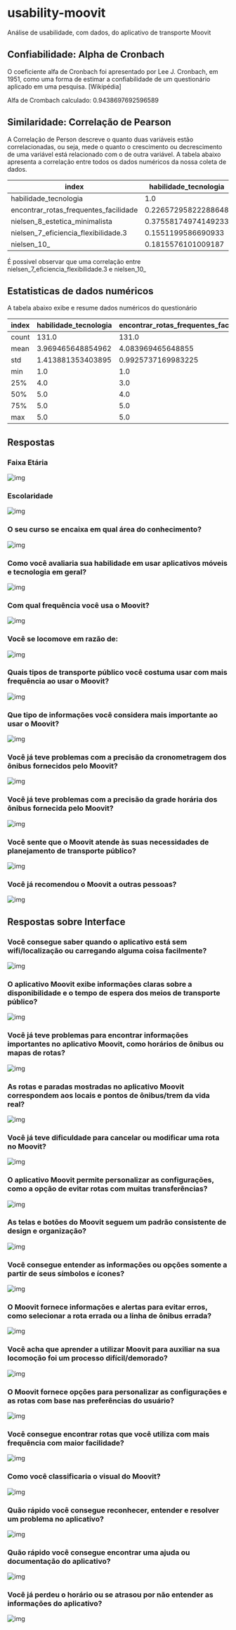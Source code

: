 # usability-moovit
Análise de usabilidade, com dados, do aplicativo de transporte Moovit


## Confiabilidade: Alpha de Cronbach

O coeficiente alfa de Cronbach foi apresentado por Lee J. Cronbach, em 1951, como uma forma de estimar a confiabilidade de um questionário aplicado em uma pesquisa. [Wikipédia]

Alfa de Crombach calculado: 0.9438697692596589


## Similaridade: Correlação de Pearson

A Correlação de Person descreve o quanto duas variáveis estão correlacionadas, ou seja, mede o quanto o crescimento ou decrescimento de uma variável está relacionado com o de outra variável. A tabela abaixo apresenta a correlação entre todos os dados numéricos da nossa coleta de dados.


|index|habilidade\_tecnologia|encontrar\_rotas\_frequentes\_facilidade|nielsen\_8\_estetica\_minimalista|nielsen\_7\_eficiencia\_flexibilidade\.3|nielsen\_10\_|
|---|---|---|---|---|---|
|habilidade\_tecnologia|1\.0|0\.22657295822288648|0\.37558174974149233|0\.1551199586690933|0\.1815576101009187|
|encontrar\_rotas\_frequentes\_facilidade|0\.22657295822288648|1\.0|0\.35375682085548066|0\.39883066178866533|0\.3089169711155858|
|nielsen\_8\_estetica\_minimalista|0\.37558174974149233|0\.35375682085548066|1\.0|0\.39195911601440725|0\.44040268502912017|
|nielsen\_7\_eficiencia\_flexibilidade\.3|0\.1551199586690933|0\.39883066178866533|0\.39195911601440725|1\.0|0\.4764574432250515|
|nielsen\_10\_|0\.1815576101009187|0\.3089169711155858|0\.44040268502912017|0\.4764574432250515|1\.0|


É possivel observar que uma correlação entre nielsen_7_eficiencia_flexibilidade.3 e nielsen_10_


## Estatisticas de dados numéricos

A tabela abaixo exibe e resume dados numéricos do questionário

|index|habilidade\_tecnologia|encontrar\_rotas\_frequentes\_facilidade|nielsen\_8\_estetica\_minimalista|nielsen\_7\_eficiencia\_flexibilidade\.3|nielsen\_10\_|
|---|---|---|---|---|---|
|count|131\.0|131\.0|131\.0|131\.0|131\.0|
|mean|3\.969465648854962|4\.083969465648855|3\.5877862595419847|3\.618320610687023|2\.885496183206107|
|std|1\.413881353403895|0\.9925737169983225|0\.9756278373644927|1\.0337237785135058|1\.0350861827667062|
|min|1\.0|1\.0|1\.0|1\.0|1\.0|
|25%|4\.0|3\.0|3\.0|3\.0|2\.0|
|50%|5\.0|4\.0|4\.0|4\.0|3\.0|
|75%|5\.0|5\.0|4\.0|4\.0|3\.5|
|max|5\.0|5\.0|5\.0|5\.0|5\.0|


## Respostas

### Faixa Etária

![img](./images/faixaEtaria.png)

### Escolaridade

![img](./images/escolaridade.png)

### O seu curso se encaixa em qual área do conhecimento?

![img](./images/cursoConhecimento.png)

### Como você avaliaria sua habilidade em usar aplicativos móveis e tecnologia em geral?

![img](./images/habilidadeTecnologia.png)

### Com qual frequência você usa o Moovit?

![img](./images/frequenciaUso.png)

### Você se locomove em razão de:

![img](./images/razaoLocomocao.png)

### Quais tipos de transporte público você costuma usar com mais frequência ao usar o Moovit? 

![img](./images/tipoTransporte.png)

### Que tipo de informações você considera mais importante ao usar o Moovit?

![img](./images/informacoesImportantes.png)

### Você já teve problemas com a precisão da cronometragem dos ônibus fornecidos pelo Moovit?

![img](./images/problemaCronometragem.png)

### Você já teve problemas com a precisão da grade horária dos ônibus fornecida pelo Moovit?

![img](./images/problemaPrecisao.png)

### Você sente que o Moovit atende às suas necessidades de planejamento de transporte público?

![img](./images/atendeNecessidade.png)

### Você já recomendou o Moovit a outras pessoas?

![img](./images/recomendaMoovit.png)

## Respostas sobre Interface

### Você consegue saber quando o aplicativo está sem wifi/localização ou carregando alguma coisa facilmente?

![img](./images/appSemWifi.png)

### O aplicativo Moovit exibe informações claras sobre a disponibilidade e o tempo de espera dos meios de transporte público?

![img](./images/informacoesTempoEsperaDisponibilidade.png)

### Você já teve problemas para encontrar informações importantes no aplicativo Moovit, como horários de ônibus ou mapas de rotas?

![img](./images/problemaEncontrarInformacoes.png)

### As rotas e paradas mostradas no aplicativo Moovit correspondem aos locais e pontos de ônibus/trem da vida real?

![img](./images/rotaParadasCorrespondemReal)

### Você já teve dificuldade para cancelar ou modificar uma rota no Moovit?

![img](./images/dificuldadeCancelarRota.png)

### O aplicativo Moovit permite personalizar as configurações, como a opção de evitar rotas com muitas transferências?

![img](./images/personalizarConfiguracoesRotas.png)

### As telas e botões do Moovit seguem um padrão consistente de design e organização?

![img](./images/designPadronizado.png)

### Você consegue entender as informações ou opções somente a partir de seus símbolos e ícones?

![img](./images/entenderIcones.png)

### O Moovit fornece informações e alertas para evitar erros, como selecionar a rota errada ou a linha de ônibus errada?

![img](./images/informarErros.png)

### Você acha que aprender a utilizar Moovit para auxiliar na sua locomoção foi um processo difícil/demorado?

![img](./images/aprenderUsarMoovit.png)

### O Moovit fornece opções para personalizar as configurações e as rotas com base nas preferências do usuário?

![img](./images/personalizarConfiguracoes.png)

### Você consegue encontrar rotas que você utiliza com mais frequência com maior facilidade?

![img](./images/rocasMaisFrequentes.png)

### Como você classificaria o visual do Moovit?

![img](./images/visualMoovit.png)

### Quão rápido você consegue reconhecer, entender e resolver um problema no aplicativo?

![img](./images/reconhecerProblemaApp.png)

### Quão rápido você consegue encontrar uma ajuda ou documentação do aplicativo?

![img](./images/reapidoEncontrarAjuda.png)

### Você já perdeu o horário ou se atrasou por não entender as informações do aplicativo?

![img](./images/perdeuHorario.png)

